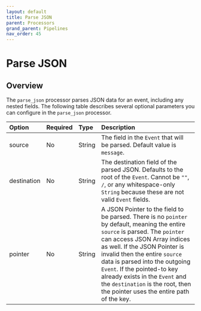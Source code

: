 ```yaml
---
layout: default
title: Parse JSON
parent: Processors
grand_parent: Pipelines
nav_order: 45
---
```


# Parse JSON

## Overview

The `parse_json` processor parses JSON data for an event, including any nested fields. The following table describes several optional parameters you can configure in the `parse_json` processor. 

Option | Required | Type | Description
:--- | :--- | :--- | :---
source | No | String | The field in the `Event` that will be parsed. Default value is `message`.
destination | No | String | The destination field of the parsed JSON. Defaults to the root of the `Event`. Cannot be `""`, `/`, or any whitespace-only `String` because these are not valid `Event` fields.
pointer | No | String | A JSON Pointer to the field to be parsed. There is no `pointer` by default, meaning the entire `source` is parsed. The `pointer` can access JSON Array indices as well. If the JSON Pointer is invalid then the entire `source` data is parsed into the outgoing `Event`. If the pointed-to key already exists in the `Event` and the `destination` is the root, then the pointer uses the entire path of the key.

<!---## Configuration

Content will be added to this section.

## Metrics

Content will be added to this section.--->